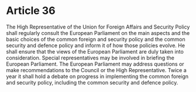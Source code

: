 # Article 36
The High Representative of the Union for Foreign Affairs and Security Policy shall regularly consult the European Parliament on the main aspects and the basic choices of the common foreign and security policy and the common security and defence policy and inform it of how those policies evolve. He shall ensure that the views of the European Parliament are duly taken into consideration. Special representatives may be involved in briefing the European Parliament. The European Parliament may address questions or make recommendations to the Council or the High Representative. Twice a year it shall hold a debate on progress in implementing the common foreign and security policy, including the common security and defence policy.